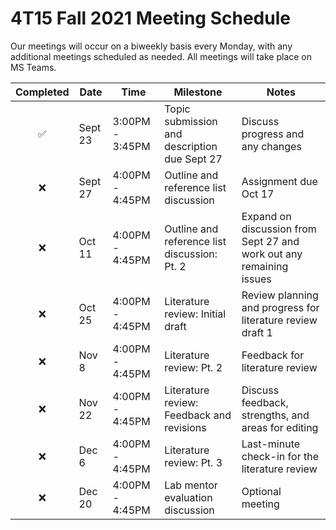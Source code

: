 # 4T15 Fall 2021 Meeting Schedule

Our meetings will occur on a biweekly basis every Monday, with any additional meetings scheduled as needed. All meetings will take place on MS Teams.

| Completed | Date | Time | Milestone | Notes |
| :----: | ---- | ---- | ---- | ---- |
| ✅ | Sept 23 | 3:00PM - 3:45PM | Topic submission and description due Sept 27 | Discuss progress and any changes |
| :x: | Sept 27 | 4:00PM - 4:45PM | Outline and reference list discussion | Assignment due Oct 17 |
| :x: | Oct 11 | 4:00PM - 4:45PM | Outline and reference list discussion: Pt. 2 | Expand on discussion from Sept 27 and work out any remaining issues |
| :x: | Oct 25 | 4:00PM - 4:45PM | Literature review: Initial draft | Review planning and progress for literature review draft 1
| :x: | Nov 8 | 4:00PM - 4:45PM | Literature review: Pt. 2 | Feedback for literature review |
| :x: | Nov 22 | 4:00PM - 4:45PM | Literature review: Feedback and revisions | Discuss feedback, strengths, and areas for editing | 
| :x: | Dec 6 | 4:00PM - 4:45PM | Literature review: Pt. 3 | Last-minute check-in for the literature review | 
| :x: | Dec 20 | 4:00PM - 4:45PM | Lab mentor evaluation discussion | Optional meeting |
